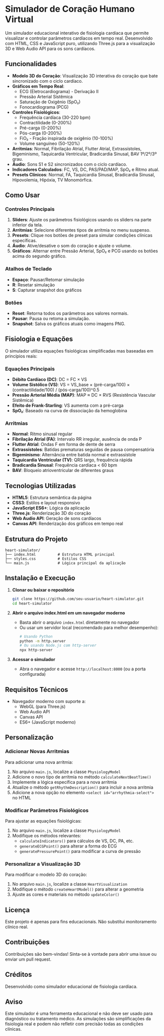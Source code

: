

# Simulador de Coração Humano Virtual

Um simulador educacional interativo de fisiologia cardíaca que permite visualizar e controlar parâmetros cardíacos em tempo real. Desenvolvido com HTML, CSS e JavaScript puro, utilizando Three.js para a visualização 3D e Web Audio API para os sons cardíacos.

## Funcionalidades

- **Modelo 3D do Coração**: Visualização 3D interativa do coração que bate sincronizado com o ciclo cardíaco.
- **Gráficos em Tempo Real**:
  - ECG (Eletrocardiograma) - Derivação II
  - Pressão Arterial Sistêmica
  - Saturação de Oxigênio (SpO₂)
  - Fonocardiograma (PCG)
- **Controles Fisiológicos**:
  - Frequência cardíaca (30-220 bpm)
  - Contractilidade (0-200%)
  - Pré-carga (0-200%)
  - Pós-carga (0-200%)
  - FiO₂ - Fração inspirada de oxigênio (10-100%)
  - Volume sanguíneo (50-120%)
- **Arritmias**: Normal, Fibrilação Atrial, Flutter Atrial, Extrassístoles, Bigeminismo, Taquicardia Ventricular, Bradicardia Sinusal, BAV 1º/2º/3º grau.
- **Áudio**: Sons S1 e S2 sincronizados com o ciclo cardíaco.
- **Indicadores Calculados**: FC, VS, DC, PAS/PAD/MAP, SpO₂ e Ritmo atual.
- **Presets Clínicos**: Normal, FA, Taquicardia Sinusal, Bradicardia Sinusal, Hipovolemia, Hipóxia, TV Monomórfica.

## Como Usar

### Controles Principais

1. **Sliders**: Ajuste os parâmetros fisiológicos usando os sliders na parte inferior da tela.
2. **Arritmias**: Selecione diferentes tipos de arritmia no menu suspenso.
3. **Presets**: Clique nos botões de preset para simular condições clínicas específicas.
4. **Áudio**: Ative/desative o som do coração e ajuste o volume.
5. **Gráficos**: Alternar entre Pressão Arterial, SpO₂ e PCG usando os botões acima do segundo gráfico.

### Atalhos de Teclado

- **Espaço**: Pausar/Retomar simulação
- **R**: Resetar simulação
- **S**: Capturar snapshot dos gráficos

### Botões

- **Reset**: Retorna todos os parâmetros aos valores normais.
- **Pausar**: Pausa ou retoma a simulação.
- **Snapshot**: Salva os gráficos atuais como imagens PNG.

## Fisiologia e Equações

O simulador utiliza equações fisiológicas simplificadas mas baseadas em princípios reais:

### Equações Principais

- **Débito Cardíaco (DC)**: DC = FC × VS
- **Volume Sistólico (VS)**: VS = VS_base × (pré-carga/100) × (contractilidade/100) / (pós-carga/100)^0.5
- **Pressão Arterial Média (MAP)**: MAP ≈ DC × RVS (Resistência Vascular Sistêmica)
- **Efeito de Frank-Starling**: VS aumenta com a pré-carga
- **SpO₂**: Baseado na curva de dissociação da hemoglobina

### Arritmias

- **Normal**: Ritmo sinusal regular
- **Fibrilação Atrial (FA)**: Intervalo RR irregular, ausência de onda P
- **Flutter Atrial**: Ondas F em forma de dente de serra
- **Extrassístoles**: Batidas prematuras seguidas de pausa compensatória
- **Bigeminismo**: Alternância entre batida normal e extrassístole
- **Taquicardia Ventricular (TV)**: QRS largo, frequência rápida
- **Bradicardia Sinusal**: Frequência cardíaca < 60 bpm
- **BAV**: Bloqueio atrioventricular de diferentes graus

## Tecnologias Utilizadas

- **HTML5**: Estrutura semântica da página
- **CSS3**: Estilos e layout responsivo
- **JavaScript ES6+**: Lógica da aplicação
- **Three.js**: Renderização 3D do coração
- **Web Audio API**: Geração de sons cardíacos
- **Canvas API**: Renderização dos gráficos em tempo real

## Estrutura do Projeto

```
heart-simulator/
├── index.html          # Estrutura HTML principal
├── styles.css          # Estilos CSS
└── main.js             # Lógica principal da aplicação
```

## Instalação e Execução

1. **Clonar ou baixar o repositório**
   ```bash
   git clone https://github.com/seu-usuario/heart-simulator.git
   cd heart-simulator
   ```

2. **Abrir o arquivo index.html em um navegador moderno**
   - Basta abrir o arquivo `index.html` diretamente no navegador
   - Ou usar um servidor local (recomendado para melhor desempenho):
     ```bash
     # Usando Python
     python -m http.server
     # Ou usando Node.js com http-server
     npx http-server
     ```

3. **Acessar o simulador**
   - Abra o navegador e acesse `http://localhost:8000` (ou a porta configurada)

## Requisitos Técnicos

- Navegador moderno com suporte a:
  - WebGL (para Three.js)
  - Web Audio API
  - Canvas API
  - ES6+ (JavaScript moderno)

## Personalização

### Adicionar Novas Arritmias

Para adicionar uma nova arritmia:

1. No arquivo `main.js`, localize a classe `PhysiologyModel`
2. Adicione o novo tipo de arritmia no método `calculateNextBeatTime()`
3. Implemente a lógica específica para a nova arritmia
4. Atualize o método `getRhythmDescription()` para incluir a nova arritmia
5. Adicione a nova opção no elemento `<select id="arrhythmia-select">` no HTML

### Modificar Parâmetros Fisiológicos

Para ajustar as equações fisiológicas:

1. No arquivo `main.js`, localize a classe `PhysiologyModel`
2. Modifique os métodos relevantes:
   - `calculateIndicators()` para cálculos de VS, DC, PA, etc.
   - `generateECGPoint()` para alterar a forma do ECG
   - `generatePressurePoint()` para modificar a curva de pressão

### Personalizar a Visualização 3D

Para modificar o modelo 3D do coração:

1. No arquivo `main.js`, localize a classe `HeartVisualization`
2. Modifique o método `createHeartModel()` para alterar a geometria
3. Ajuste as cores e materiais no método `updateColor()`

## Licença

Este projeto é apenas para fins educacionais. Não substitui monitoramento clínico real.

## Contribuições

Contribuições são bem-vindas! Sinta-se à vontade para abrir uma issue ou enviar um pull request.

## Créditos

Desenvolvido como simulador educacional de fisiologia cardíaca.

## Aviso

Este simulador é uma ferramenta educacional e não deve ser usado para diagnóstico ou tratamento médico. As simulações são simplificações da fisiologia real e podem não refletir com precisão todas as condições clínicas.